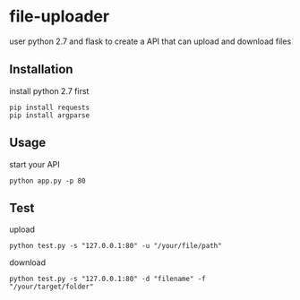 # file-uploader
user python 2.7 and flask to create a API that can upload and download files

Installation
------------
install python 2.7 first

    pip install requests
    pip install argparse

Usage
------------
start your API

    python app.py -p 80

Test
------------
upload

    python test.py -s "127.0.0.1:80" -u "/your/file/path"

download

    python test.py -s "127.0.0.1:80" -d "filename" -f "/your/target/folder"
